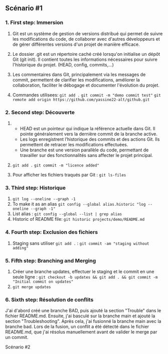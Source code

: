 ## Scénario #1

### 1. First step: Immersion
1) Git est un système de gestion de versions distribué qui permet de suivre les modifications du code, de collaborer avec d'autres développeurs et de gérer différentes versions d'un projet de manière efficace.

2) Le dossier .git est un répertoire caché créé lorsqu'on initialise un dépôt Git (git init). Il contient toutes les informations nécessaires pour suivre l'historique du projet. (HEAD, config, commits,...)

3) Les commentaires dans Git, principalement via les messages de commit, permettent de clarifier les modifications, améliorer la collaboration, faciliter le débogage et documenter l'évolution du projet.

4) Commandes utilisees: 
`git add .`
`git commit -m "demo commit test"`
`git remote add origin https://github.com/yassine22-alt/github.git`

### 2. Second step: Découverte

1) - HEAD est un pointeur qui indique la référence actuelle dans Git. Il pointe généralement vers la dernière commit de la branche active.
   - Les logs enregistrent l’historique des commits et des actions Git. Ils permettent de retracer les modifications effectuées.
   - Une branche est une version parallèle du code, permettant de     travailler sur des fonctionnalités sans affecter le projet principal.
2) `git add .`
`git commit -m "licence added"`

3) Pour afficher les fichiers traqués par Git : `git ls-files`


### 3. Third step: Historique
1) `git log --oneline --graph -1`
2) To make it as an alias `git config --global alias.historic "log --oneline --graph -1"`
3) List alias : `git config --global --list | grep alias`
4) Historic of README file: `git historic projects/demo/README.md`


### 4. Fourth step: Exclusion des fichiers
1) Staging sans utiliser `git add .` : `git commit -am "staging without adding"`


### 5. Fifth step: Branching and Merging
1) Créer une branche updates, effectuer le staging et le commit en une seule ligne : `git checkout -b updates && git add . && git commit -m "Initial commit on updates"` 
2) `git merge updates`


### 6. Sixth step: Résolution de conflits

J'ai d'abord créé une branche BAD, puis ajouté la section "Trouble" dans le fichier README.md. Ensuite, j'ai basculé sur la branche main et ajouté la section "Troubleshooting". Après cela, j'ai fusionné la branche main avec la branche bad. Lors de la fusion, un conflit a été détecté dans le fichier README.md, que j'ai résolus manuellement avant de valider le merge par un commit.


Scénario #2

